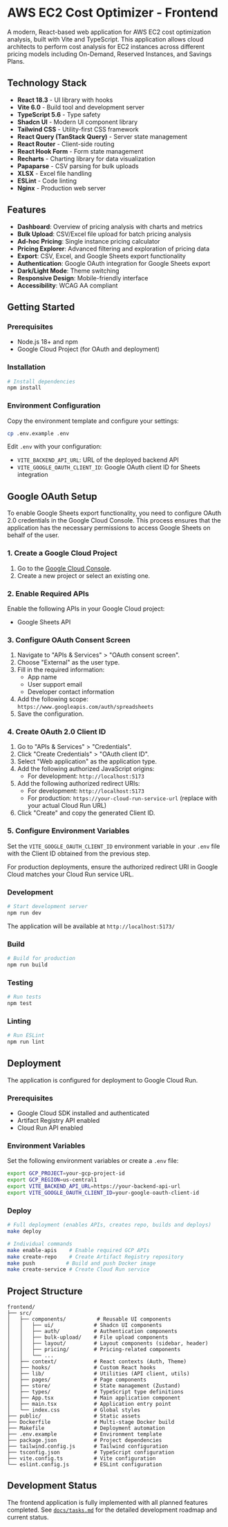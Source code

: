 # AWS EC2 Cost Optimizer - Frontend

A modern, React-based web application for AWS EC2 cost optimization analysis, built with Vite and TypeScript. This application allows cloud architects to perform cost analysis for EC2 instances across different pricing models including On-Demand, Reserved Instances, and Savings Plans.

## Technology Stack

- **React 18.3** - UI library with hooks
- **Vite 6.0** - Build tool and development server
- **TypeScript 5.6** - Type safety
- **Shadcn UI** - Modern UI component library
- **Tailwind CSS** - Utility-first CSS framework
- **React Query (TanStack Query)** - Server state management
- **React Router** - Client-side routing
- **React Hook Form** - Form state management
- **Recharts** - Charting library for data visualization
- **Papaparse** - CSV parsing for bulk uploads
- **XLSX** - Excel file handling
- **ESLint** - Code linting
- **Nginx** - Production web server

## Features

- **Dashboard**: Overview of pricing analysis with charts and metrics
- **Bulk Upload**: CSV/Excel file upload for batch pricing analysis
- **Ad-hoc Pricing**: Single instance pricing calculator
- **Pricing Explorer**: Advanced filtering and exploration of pricing data
- **Export**: CSV, Excel, and Google Sheets export functionality
- **Authentication**: Google OAuth integration for Google Sheets export
- **Dark/Light Mode**: Theme switching
- **Responsive Design**: Mobile-friendly interface
- **Accessibility**: WCAG AA compliant

## Getting Started

### Prerequisites

- Node.js 18+ and npm
- Google Cloud Project (for OAuth and deployment)

### Installation

```bash
# Install dependencies
npm install
```

### Environment Configuration

Copy the environment template and configure your settings:

```bash
cp .env.example .env
```

Edit `.env` with your configuration:
- `VITE_BACKEND_API_URL`: URL of the deployed backend API
- `VITE_GOOGLE_OAUTH_CLIENT_ID`: Google OAuth client ID for Sheets integration

## Google OAuth Setup

To enable Google Sheets export functionality, you need to configure OAuth 2.0 credentials in the Google Cloud Console. This process ensures that the application has the necessary permissions to access Google Sheets on behalf of the user.

### 1. Create a Google Cloud Project

1. Go to the [Google Cloud Console](https://console.cloud.google.com/).
2. Create a new project or select an existing one.

### 2. Enable Required APIs

Enable the following APIs in your Google Cloud project:
- Google Sheets API

### 3. Configure OAuth Consent Screen

1. Navigate to "APIs & Services" > "OAuth consent screen".
2. Choose "External" as the user type.
3. Fill in the required information:
   - App name
   - User support email
   - Developer contact information
4. Add the following scope: `https://www.googleapis.com/auth/spreadsheets`
5. Save the configuration.

### 4. Create OAuth 2.0 Client ID

1. Go to "APIs & Services" > "Credentials".
2. Click "Create Credentials" > "OAuth client ID".
3. Select "Web application" as the application type.
4. Add the following authorized JavaScript origins:
   - For development: `http://localhost:5173`
5. Add the following authorized redirect URIs:
   - For development: `http://localhost:5173`
   - For production: `https://your-cloud-run-service-url` (replace with your actual Cloud Run URL)
6. Click "Create" and copy the generated Client ID.

### 5. Configure Environment Variables

Set the `VITE_GOOGLE_OAUTH_CLIENT_ID` environment variable in your `.env` file with the Client ID obtained from the previous step.

For production deployments, ensure the authorized redirect URI in Google Cloud matches your Cloud Run service URL.

### Development

```bash
# Start development server
npm run dev
```

The application will be available at `http://localhost:5173/`

### Build

```bash
# Build for production
npm run build
```

### Testing

```bash
# Run tests
npm test
```

### Linting

```bash
# Run ESLint
npm run lint
```

## Deployment

The application is configured for deployment to Google Cloud Run.

### Prerequisites

- Google Cloud SDK installed and authenticated
- Artifact Registry API enabled
- Cloud Run API enabled

### Environment Variables

Set the following environment variables or create a `.env` file:

```bash
export GCP_PROJECT=your-gcp-project-id
export GCP_REGION=us-central1
export VITE_BACKEND_API_URL=https://your-backend-api-url
export VITE_GOOGLE_OAUTH_CLIENT_ID=your-google-oauth-client-id
```

### Deploy

```bash
# Full deployment (enables APIs, creates repo, builds and deploys)
make deploy

# Individual commands
make enable-apis    # Enable required GCP APIs
make create-repo    # Create Artifact Registry repository
make push          # Build and push Docker image
make create-service # Create Cloud Run service
```

## Project Structure

```
frontend/
├── src/
│   ├── components/          # Reusable UI components
│   │   ├── ui/             # Shadcn UI components
│   │   ├── auth/           # Authentication components
│   │   ├── bulk-upload/    # File upload components
│   │   ├── layout/         # Layout components (sidebar, header)
│   │   ├── pricing/        # Pricing-related components
│   │   └── ...
│   ├── context/            # React contexts (Auth, Theme)
│   ├── hooks/              # Custom React hooks
│   ├── lib/                # Utilities (API client, utils)
│   ├── pages/              # Page components
│   ├── store/              # State management (Zustand)
│   ├── types/              # TypeScript type definitions
│   ├── App.tsx             # Main application component
│   ├── main.tsx            # Application entry point
│   └── index.css           # Global styles
├── public/                 # Static assets
├── Dockerfile              # Multi-stage Docker build
├── Makefile                # Deployment automation
├── .env.example            # Environment template
├── package.json            # Project dependencies
├── tailwind.config.js      # Tailwind configuration
├── tsconfig.json           # TypeScript configuration
├── vite.config.ts          # Vite configuration
└── eslint.config.js        # ESLint configuration
```

## Development Status

The frontend application is fully implemented with all planned features completed. See [`docs/tasks.md`](../docs/tasks.md) for the detailed development roadmap and current status.